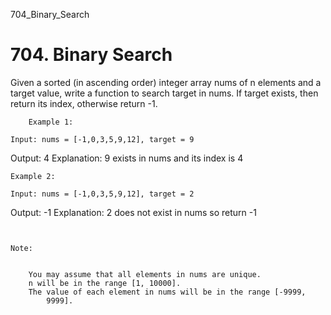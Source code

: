 704_Binary_Search
# 704. Binary Search

Given a sorted (in ascending order) integer array nums of
        n elements and a target value, write a function to search target
        in nums. If target exists, then return its index, otherwise return
        -1.

    
        Example 1:

    Input: nums = [-1,0,3,5,9,12], target = 9
Output: 4
Explanation: 9 exists in nums and its index is 4

    Example 2:

    Input: nums = [-1,0,3,5,9,12], target = 2
Output: -1
Explanation: 2 does not exist in nums so return -1

     

    Note:

    
        You may assume that all elements in nums are unique.
        n will be in the range [1, 10000].
        The value of each element in nums will be in the range [-9999,
            9999].